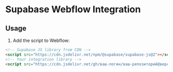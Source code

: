 # Supabase Webflow Integration

## Usage

1. Add the script to Webflow:

```html
<!-- Supabase JS library from CDN -->
<script src="https://cdn.jsdelivr.net/npm/@supabase/supabase-js@2"></script>
<!-- Your integration library -->
<script src="https://cdn.jsdelivr.net/gh/ваш-логин/ваш-репозиторий@версия/supabase-client.js"></script>
```
